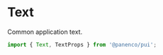 # Text

Common application text.

```js
import { Text, TextProps } from '@panenco/pui';
```

<!-- STORY -->

